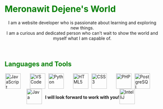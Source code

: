 <h1 style="color:green;">Meronawit Dejene's World</h1>

<p align="center"> 
I am a website developer who is passionate about learning and exploring new things.<br> 
I am a curious and dedicated person who can't wait to show the world and myself what I am capable of.<br><br><br>
</p>

<h2 style="color:green;"> Languages and Tools</h2>


<div style="display: flex; flex-wrap: wrap; justify-content: center;">

<a href="https://developer.mozilla.org/en-US/docs/Web/JavaScript" target="_blank" rel="noreferrer">
    <img alt="JavaScript" height="50px" style="padding-right:30px;" src="https://cdn.jsdelivr.net/gh/devicons/devicon/icons/javascript/javascript-plain.svg">
</a>

<a href="https://code.visualstudio.com/" target="_blank" rel="noreferrer">
    <img alt="VS Code" height="50px" style="padding-right:10px;" src="https://cdn.jsdelivr.net/gh/devicons/devicon/icons/vscode/vscode-original.svg">
</a>

<a href="https://www.python.org/" target="_blank" rel="noreferrer">
    <img alt="Python" height="50px" style="padding-right:30px;" src="https://cdn.jsdelivr.net/gh/devicons/devicon/icons/python/python-plain.svg">
</a>

<a href="https://developer.mozilla.org/en-US/docs/Web/HTML" target="_blank" rel="noreferrer">
    <img alt="HTML5" height="50px" style="padding-right:10px;" src="https://cdn.jsdelivr.net/gh/devicons/devicon/icons/html5/html5-plain.svg">
</a>

<a href="https://developer.mozilla.org/en-US/docs/Web/CSS" target="_blank" rel="noreferrer">
    <img alt="CSS3" height="50px" style="padding-right:30px;" src="https://cdn.jsdelivr.net/gh/devicons/devicon/icons/css3/css3-plain.svg">
</a>

<a href="https://www.php.net/" target="_blank" rel="noreferrer">
    <img alt="PHP" height="50px" style="padding-right:10px;" src="https://cdn.jsdelivr.net/gh/devicons/devicon/icons/php/php-plain.svg">
</a>


<a href="https://www.postgresql.org/" target="_blank" rel="noreferrer">
    <img alt="PostgreSQL" height="50px" style="padding-right:30px;" src="https://cdn.jsdelivr.net/gh/devicons/devicon/icons/postgresql/postgresql-plain.svg">
</a>

<a href="https://www.java.com/" target="_blank" rel="noreferrer">
    <img alt="Java" height="50px" style="padding-right:10px;" src="https://cdn.jsdelivr.net/gh/devicons/devicon/icons/java/java-plain.svg">
</a>

<br><br>
<h4>I will look forward to work with you!</h4>


<a href="https://www.jetbrains.com/idea/" target="_blank" rel="noreferrer">
    <img alt="IntelliJ" height="50px" style="padding-right:10px;" src="https://cdn.jsdelivr.net/gh/devicons/devicon/icons/intellij/intellij-original.svg">
</a>

</div>

